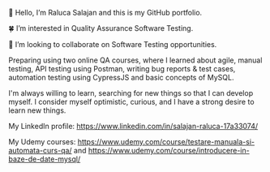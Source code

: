 :cherry_blossom: Hello, I’m Raluca Salajan and this is my GitHub portfolio.

:four_leaf_clover: I’m interested in Quality Assurance Software Testing.

:seedling: I’m looking to collaborate on Software Testing opportunities.


Preparing using two online QA courses, where I learned about agile, manual testing, API testing using Postman, writing bug reports & test cases, automation testing using CypressJS and basic concepts of MySQL.

I'm always willing to learn, searching for new things so that I can develop myself. 
I consider myself optimistic, curious, and I have a strong desire to learn new things.

My LinkedIn profile: https://www.linkedin.com/in/salajan-raluca-17a33074/

My Udemy courses: https://www.udemy.com/course/testare-manuala-si-automata-curs-qa/ and https://www.udemy.com/course/introducere-in-baze-de-date-mysql/
